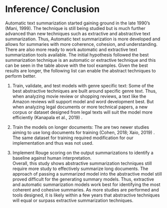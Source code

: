 # Inference/ Conclusion

Automatic text summarization started gaining ground in the late 1990’s (Mani, 1999).  The technique is still being studied but is much further advanced than new techniques such as extractive and abstractive text summarization.  Thus, Automatic text summarization is more developed and allows for summaries with more coherence, cohesion, and understanding.  There are also more ready to work automatic and extractive text summarization tools available.  The initial hypothesis followed the best summarization technique is an automatic or extractive technique and this can be seen in the table above with the tool examples.  Given the best results are longer, the following list can enable the abstract techniques to perform better. 
1. Train, validate, and test models with genre specific text:  Some of the best abstractive techniques are built around specific genre text.  Thus, when analyzing movie review or shopping reviews, a text like the Amazon reviews will support model and word development best. But when analyzing legal documents or more technical papers, a new corpus or dataset designed from legal texts will suit the model more efficiently (Kanapala et al., 2019) . 

2. Train the models on longer documents: The are two newer studies aiming to use long documents for training (Cohen, 2018; Xaio, 2019) .
The same dataset for training required modification for our implementation and thus was not used. 

3. Implement Rouge scoring on the output summarizations to identify a baseline against human interpretation.   
Overall, this study shows abstractive summarization techniques still require more study to effectively summarize long documents. 
The approach of passing a summarized model into the abstractive model still proved difficult for the generating summary models.  Thus, extractive and automatic summarization models work best for identifying the most coherent and cohesive summaries.  As more studies are performed and tools designed, it is likely within a few years that abstractive techniques will equal or surpass extractive summarization techniques.    

 
 
